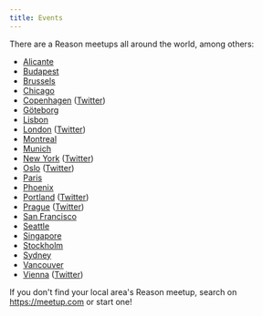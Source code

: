 ```yaml
---
title: Events
---
```


There are a Reason meetups all around the world, among others:

- [Alicante](https://www.meetup.com/Alicante-Frontend/events/256373865/)
- [Budapest](https://www.meetup.com/ReasonML-Budapest/)
- [Brussels](https://www.meetup.com/ReasonML-BXL/)
- [Chicago](https://www.meetup.com/Chicago-ReasonML/)
- [Copenhagen](https://www.meetup.com/ReasonML-CPH) ([Twitter](https://twitter.com/ReasonMLCPH))
- [Göteborg](https://www.meetup.com/got-lambda/)
- [Lisbon](https://www.meetup.com/ReasonML-Lisbon)
- [London](https://www.meetup.com/ReasonLDN/) ([Twitter](https://twitter.com/reasonldn))
- [Montreal](https://www.meetup.com/ReasonMTL/)
- [Munich](https://www.meetup.com/Munich-ReasonML-Meetup)
- [New York](https://www.meetup.com/ReasonML-NYC/) ([Twitter](https://twitter.com/nycreasonml))
- [Oslo](https://www.meetup.com/Reason-Oslo/) ([Twitter](http://twitter.com/reasonoslo/))
- [Paris](https://www.meetup.com/ReasonML-Paris/)
- [Phoenix](https://www.meetup.com/Phoenix-Reason)
- [Portland](https://www.meetup.com/Portland-ReasonML/) ([Twitter](https://twitter.com/ReasonPDX))
- [Prague](https://www.meetup.com/Reason-Prague/) ([Twitter](https://twitter.com/ReasonPrague))
- [San Francisco](https://www.meetup.com/sv-ocaml/)
- [Seattle](https://www.meetup.com/Seattle-ReasonML-OCaml-Meetup/)
- [Singapore](https://www.meetup.com/SG-OCaml/)
- [Stockholm](https://www.meetup.com/ReasonSTHLM/)
- [Sydney](https://www.meetup.com/reason-sydney/)
- [Vancouver](https://www.meetup.com/Reason-Vancouver/)
- [Vienna](https://www.meetup.com/Reason-Vienna/) ([Twitter](https://twitter.com/reasonvienna))

If you don't find your local area's Reason meetup, search on https://meetup.com or start one!
